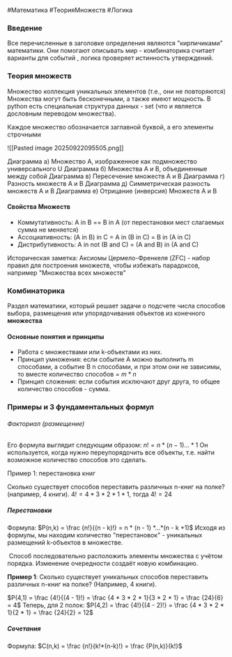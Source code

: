 #Математика #ТеорияМножеств #Логика
### Введение

Все перечисленные в заголовке определения являются "кирпичиками" математики. Они помогают описывать мир - комбинаторика считает варианты для событий , логика проверяет истинность утверждений.

### Теория множеств

Множество коллекция уникальных элементов (т.е., они не повторяются) Множества могут быть бесконечными, а также имеют мощность. В python есть специальная структура данных - set (что и является дословным переводом множества).

Каждое множество обозначается заглавной буквой, а его элементы строчными 

![[Pasted image 20250922095505.png]]

Диаграмма а) Множество A, изображенное как подмножество универсального U
Диаграмма б) Множества А и В, объединенные между собой
Диаграмма в) Пересечение множеств А и В
Диаграмма г) Разность множеств А и В
Диаграмма д) Симметрическая разность множеств А и В
Диаграмма е) Отрицание (инверсия) Множеств А и В

#### Свойства Множеств
- Коммутативность: A in B == B in A (от перестановки мест слагаемых сумма не меняется)
- Ассоциативность: (A in B) in C = A in (B in C) = B in (A in C)
- Дистрибутивность: A in not (B and C) = (A and B) in (A and C)

 Историческая заметка: Аксиомы Цермело-Френкеля (ZFC) - набор правил для построения множеств, чтобы избежать парадоксов, например "Множества всех множеств" 
### Комбинаторика

Раздел математики, который решает задачи о подсчете числа способов выбора, размещения или упорядочивания объектов из конечного **множества**

#### Основные понятия и принципы

- Работа с множествами или k-объектами из них.
- Принцип умножения: если событие А можно выполнить m способами, а событие B n способами, и при этом они не зависимы, то вместе количество способов = $m * n$
- Принцип сложения: если события исключают друг друга, то общее количество способов - сумма.

### Примеры и 3 фундаментальных формул

###### Факториал (размещение)
Его формула выглядит следующим образом: $n! = n * (n - 1). . . *1$
Он используется, когда нужно переупорядочить все объекты, т.е. найти возможное количество способов это сделать.

Пример 1: перестановка книг

Сколько существует способов переставить различных n-книг на полке? (например, 4 книги). 
$4! = 4 * 3 * 2 * 1 * 1$, тогда  $4! = 24$ 

##### Перестановки 

Формула: $P(n,k) = \frac {n!}{(n - k)!} = n * (n - 1) *...*(n - k +1)$
Исходя из формулы, мы находим количество "перестановок" - уникальных размещений k-объектов в множестве.

 Способ последовательно расположить элементы множества с учётом порядка. Изменение очередности создаёт новую комбинацию.

 **Пример 1**:
Сколько существует уникальных способов переставить различных n-книг на полке? (Например, 4 книги).

$P(4,1) = \frac {4!}{(4 - 1)!} = \frac {4 * 3 * 2 * 1}{3 * 2 * 1} = \frac {24}{6} =  4$
Теперь, для 2 полок:
$P(4,2) = \frac {4!}{(4 - 2)!} = \frac {4 * 3 * 2 * 1}{2 * 1} = \frac {24}{2} = 12$

##### Сочетания
Формула: $C(n,k) = \frac {n!}{k!*(n-k)!} = \frac {P(n,k)}{k!}$
